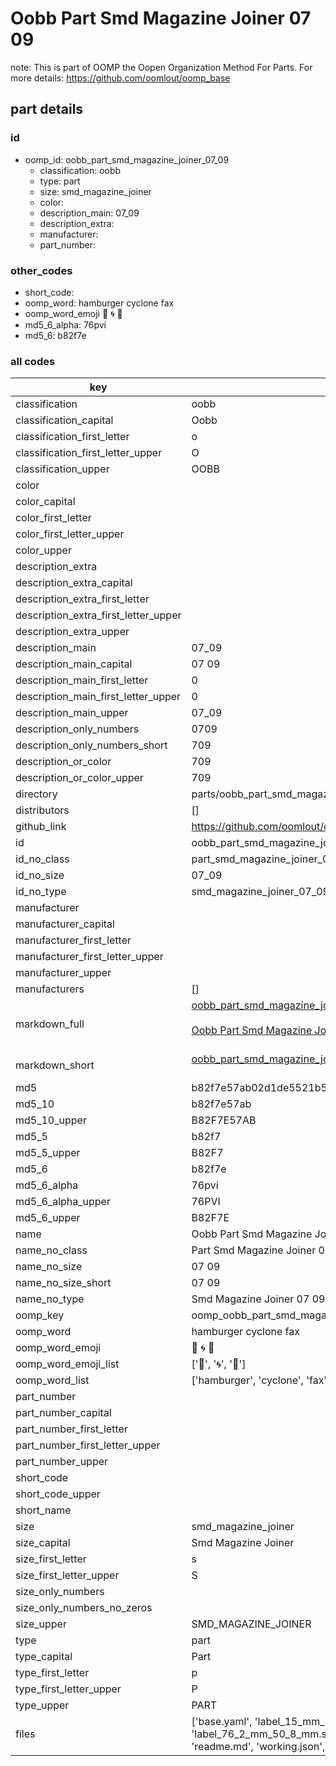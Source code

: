 # Oobb Part Smd Magazine Joiner 07 09  

note: This is part of OOMP the Oopen Organization Method For Parts. For more details: https://github.com/oomlout/oomp_base

##  part details





### id
* oomp_id: oobb_part_smd_magazine_joiner_07_09
  * classification: oobb
  * type: part
  * size: smd_magazine_joiner
  * color: 
  * description_main: 07_09
  * description_extra: 
  * manufacturer: 
  * part_number: 

### other_codes
* short_code: 
* oomp_word: hamburger cyclone fax
* oomp_word_emoji :hamburger: :cyclone: :fax:
* md5_6_alpha: 76pvi
* md5_6: b82f7e

### all codes 
| key | value |  
| --- | --- |  
| classification | oobb |  
| classification_capital | Oobb |  
| classification_first_letter | o |  
| classification_first_letter_upper | O |  
| classification_upper | OOBB |  
| color |  |  
| color_capital |  |  
| color_first_letter |  |  
| color_first_letter_upper |  |  
| color_upper |  |  
| description_extra |  |  
| description_extra_capital |  |  
| description_extra_first_letter |  |  
| description_extra_first_letter_upper |  |  
| description_extra_upper |  |  
| description_main | 07_09 |  
| description_main_capital | 07 09 |  
| description_main_first_letter | 0 |  
| description_main_first_letter_upper | 0 |  
| description_main_upper | 07_09 |  
| description_only_numbers | 0709 |  
| description_only_numbers_short | 709 |  
| description_or_color | 709 |  
| description_or_color_upper | 709 |  
| directory | parts/oobb_part_smd_magazine_joiner_07_09 |  
| distributors | [] |  
| github_link | https://github.com/oomlout/oomlout_oomp_part_src/tree/main/parts/oobb_part_smd_magazine_joiner_07_09/working |  
| id | oobb_part_smd_magazine_joiner_07_09 |  
| id_no_class | part_smd_magazine_joiner_07_09 |  
| id_no_size | 07_09 |  
| id_no_type | smd_magazine_joiner_07_09 |  
| manufacturer |  |  
| manufacturer_capital |  |  
| manufacturer_first_letter |  |  
| manufacturer_first_letter_upper |  |  
| manufacturer_upper |  |  
| manufacturers | [] |  
| markdown_full | [oobb_part_smd_magazine_joiner_07_09](https://github.com/oomlout/oomlout_oomp_part_src/tree/main/parts/oobb_part_smd_magazine_joiner_07_09/working)<br>[](https://github.com/oomlout/oomlout_oomp_part_src/tree/main/parts/oobb_part_smd_magazine_joiner_07_09/working)<br>[Oobb Part Smd Magazine Joiner 07 09](https://github.com/oomlout/oomlout_oomp_part_src/tree/main/parts/oobb_part_smd_magazine_joiner_07_09/working)<br><br> |  
| markdown_short | [oobb_part_smd_magazine_joiner_07_09](https://github.com/oomlout/oomlout_oomp_part_src/tree/main/parts/oobb_part_smd_magazine_joiner_07_09/working)<br><br> |  
| md5 | b82f7e57ab02d1de5521b53d3d9df3c3 |  
| md5_10 | b82f7e57ab |  
| md5_10_upper | B82F7E57AB |  
| md5_5 | b82f7 |  
| md5_5_upper | B82F7 |  
| md5_6 | b82f7e |  
| md5_6_alpha | 76pvi |  
| md5_6_alpha_upper | 76PVI |  
| md5_6_upper | B82F7E |  
| name | Oobb Part Smd Magazine Joiner 07 09 |  
| name_no_class | Part Smd Magazine Joiner 07 09 |  
| name_no_size | 07 09 |  
| name_no_size_short | 07 09 |  
| name_no_type | Smd Magazine Joiner 07 09 |  
| oomp_key | oomp_oobb_part_smd_magazine_joiner_07_09 |  
| oomp_word | hamburger cyclone fax |  
| oomp_word_emoji | :hamburger: :cyclone: :fax: |  
| oomp_word_emoji_list | [':hamburger:', ':cyclone:', ':fax:'] |  
| oomp_word_list | ['hamburger', 'cyclone', 'fax'] |  
| part_number |  |  
| part_number_capital |  |  
| part_number_first_letter |  |  
| part_number_first_letter_upper |  |  
| part_number_upper |  |  
| short_code |  |  
| short_code_upper |  |  
| short_name |  |  
| size | smd_magazine_joiner |  
| size_capital | Smd Magazine Joiner |  
| size_first_letter | s |  
| size_first_letter_upper | S |  
| size_only_numbers |  |  
| size_only_numbers_no_zeros |  |  
| size_upper | SMD_MAGAZINE_JOINER |  
| type | part |  
| type_capital | Part |  
| type_first_letter | p |  
| type_first_letter_upper | P |  
| type_upper | PART |  
| files | ['base.yaml', 'label_15_mm_30_mm.pdf', 'label_15_mm_30_mm.svg', 'label_76_2_mm_50_8_mm.pdf', 'label_76_2_mm_50_8_mm.svg', 'label_oomlout_76_2_mm_50_8_mm.pdf', 'label_oomlout_76_2_mm_50_8_mm.svg', 'readme.md', 'working.json', 'working.yaml'] |  
